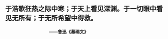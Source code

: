 ## 于浩歌狂热之际中寒；于天上看见深渊。于一切眼中看见无所有；于无所希望中得救。
#### &emsp;&emsp;&emsp;&emsp;&emsp;&emsp;&emsp;&emsp;&emsp;&emsp;——鲁迅《墓碣文》
